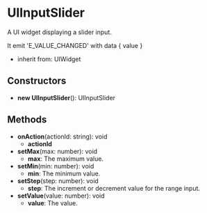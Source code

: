 # UIInputSlider

A UI widget displaying a slider input.
It emit 'E_VALUE_CHANGED' with data { value }
- inherit from: UIWidget
## Constructors
* **new UIInputSlider**(): UIInputSlider   
## Methods
* **onAction**(actionId: string): void   
  * **actionId**
* **setMax**(max: number): void   
  * **max**: The maximum value.
* **setMin**(min: number): void   
  * **min**: The minimum value.
* **setStep**(step: number): void   
  * **step**: The increment or decrement value for the range input.
* **setValue**(value: number): void   
  * **value**: The value.
